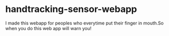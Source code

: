# handtracking-sensor-webapp
I made this webapp for peoples who everytime  put their finger in mouth.So when you do this web app will warn you!
